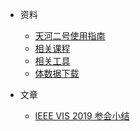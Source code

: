 - 资料
    - [天河二号使用指南](/docs/tian-he-2)
    - [相关课程](/docs/lessons)
    - [相关工具](/docs/tools)
    - [体数据下载](/docs/datasets)

- 文章
    - [IEEE VIS 2019 参会小结](/posts/ieee-vis-2019)
